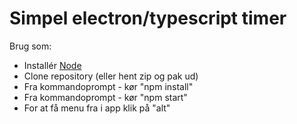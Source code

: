 # Simpel electron/typescript timer

Brug som:

- Installér [Node](https://nodejs.org/en/)
- Clone repository (eller hent zip og pak ud)
- Fra kommandoprompt - kør "npm install"
- Fra kommandoprompt - kør "npm start"
- For at få menu fra i app klik på "alt"